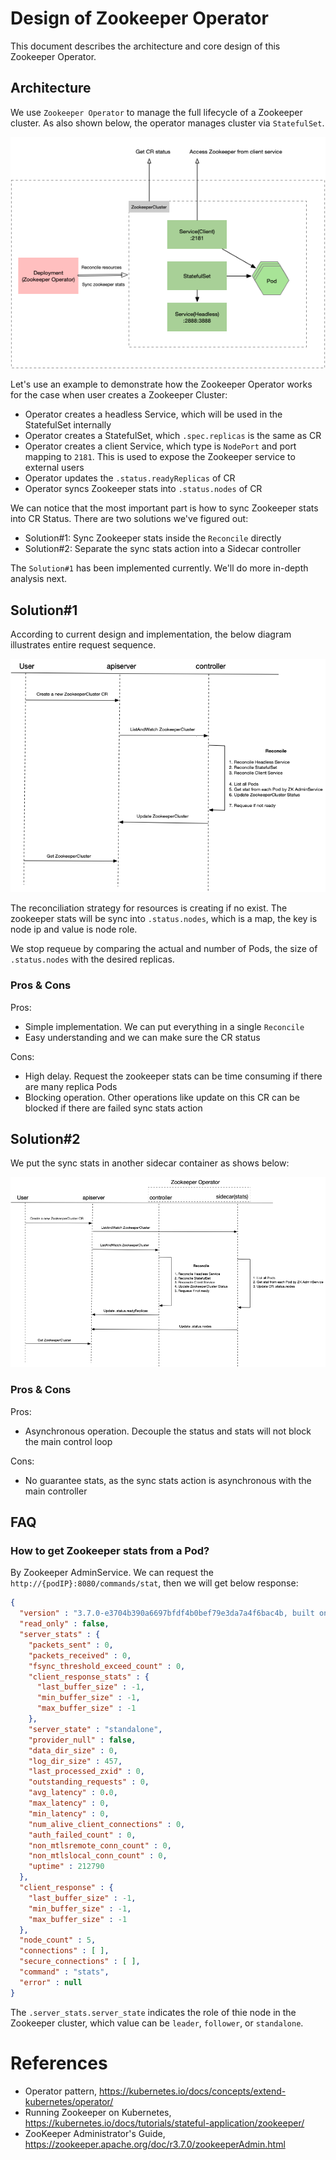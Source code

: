 # Design of Zookeeper Operator

This document describes the architecture and core design of this Zookeeper Operator. 

## Architecture

We use `Zookeeper Operator` to manage the full lifecycle of a Zookeeper cluster. As also shown below, the operator manages cluster via `StatefulSet`.

![architecture.png](architecture.png)

Let's use an example to demonstrate how the Zookeeper Operator works for the case when user creates a Zookeeper Cluster:

- Operator creates a headless Service, which will be used in the StatefulSet internally
- Operator creates a StatefulSet, which `.spec.replicas` is the same as CR
- Operator creates a client Service, which type is `NodePort` and port mapping to `2181`. This is used to expose the Zookeeper service to external users 
- Operator updates the `.status.readyReplicas` of CR
- Operator syncs Zookeeper stats into `.status.nodes` of CR

We can notice that the most important part is how to sync Zookeeper stats into CR Status.
There are two solutions we've figured out:

- Solution#1: Sync Zookeeper stats inside the `Reconcile` directly
- Solution#2: Separate the sync stats action into a Sidecar controller

The `Solution#1` has been implemented currently. We'll do more in-depth analysis next.

## Solution#1
According to current design and implementation, the below diagram illustrates entire request sequence.

![sequence.png](sequence.png)

The reconciliation strategy for resources is creating if no exist. The zookeeper stats will be sync into `.status.nodes`, which is a map, the key is node ip and value is node role.

We stop requeue by comparing the actual and number of Pods, the size of `.status.nodes` with the desired replicas. 

### Pros & Cons
Pros:

- Simple implementation. We can put everything in a single `Reconcile` 
- Easy understanding and we can make sure the CR status

Cons:

- High delay. Request the zookeeper stats can be time consuming if there are many replica Pods
- Blocking operation. Other operations like update on this CR can be blocked if there are failed sync stats action 

## Solution#2

We put the sync stats in another sidecar container as shows below:

![sequence2.png](sequence2.png)

### Pros & Cons
Pros:

- Asynchronous operation. Decouple the status and stats will not block the main control loop

Cons:

- No guarantee stats, as the sync stats action is asynchronous with the main controller

## FAQ
### How to get Zookeeper stats from a Pod?
By Zookeeper AdminService. We can request the `http://{podIP}:8080/commands/stat`, then we will get below response:

```json
{
  "version" : "3.7.0-e3704b390a6697bfdf4b0bef79e3da7a4f6bac4b, built on 2021-03-17 09:46 UTC",
  "read_only" : false,
  "server_stats" : {
    "packets_sent" : 0,
    "packets_received" : 0,
    "fsync_threshold_exceed_count" : 0,
    "client_response_stats" : {
      "last_buffer_size" : -1,
      "min_buffer_size" : -1,
      "max_buffer_size" : -1
    },
    "server_state" : "standalone",
    "provider_null" : false,
    "data_dir_size" : 0,
    "log_dir_size" : 457,
    "last_processed_zxid" : 0,
    "outstanding_requests" : 0,
    "avg_latency" : 0.0,
    "max_latency" : 0,
    "min_latency" : 0,
    "num_alive_client_connections" : 0,
    "auth_failed_count" : 0,
    "non_mtlsremote_conn_count" : 0,
    "non_mtlslocal_conn_count" : 0,
    "uptime" : 212790
  },
  "client_response" : {
    "last_buffer_size" : -1,
    "min_buffer_size" : -1,
    "max_buffer_size" : -1
  },
  "node_count" : 5,
  "connections" : [ ],
  "secure_connections" : [ ],
  "command" : "stats",
  "error" : null
}
```

The `.server_stats.server_state` indicates the role of thie node in the Zookeeper cluster, which value can be `leader`, `follower`, or `standalone`.

# References

- Operator pattern, https://kubernetes.io/docs/concepts/extend-kubernetes/operator/
- Running Zookeeper on Kubernetes, https://kubernetes.io/docs/tutorials/stateful-application/zookeeper/
- ZooKeeper Administrator's Guide, https://zookeeper.apache.org/doc/r3.7.0/zookeeperAdmin.html
